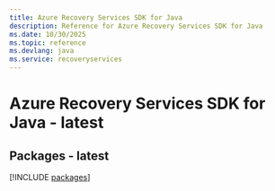 ```yaml
---
title: Azure Recovery Services SDK for Java
description: Reference for Azure Recovery Services SDK for Java
ms.date: 10/30/2025
ms.topic: reference
ms.devlang: java
ms.service: recoveryservices
---
```

# Azure Recovery Services SDK for Java - latest
## Packages - latest
[!INCLUDE [packages](recovery-services-index.md)]